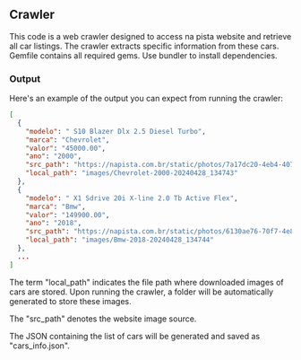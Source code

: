 ## Crawler

This code is a web crawler designed to access na pista website and retrieve all car listings. The crawler extracts specific information from these cars. Gemfile contains all required gems. Use bundler to install dependencies.

### Output

Here's an example of the output you can expect from running the crawler:

```json
[
  {
    "modelo": " S10 Blazer Dlx 2.5 Diesel Turbo",
    "marca": "Chevrolet",
    "valor": "45000.00",
    "ano": "2000",
    "src_path": "https://napista.com.br/static/photos/7a17dc20-4eb4-4070-9ed8-85bb8ed80a03_2f69292a-c81f-4a27-9455-bc0796ff1e81",
    "local_path": "images/Chevrolet-2000-20240428_134743"
  },
  {
    "modelo": " X1 Sdrive 20i X-line 2.0 Tb Active Flex",
    "marca": "Bmw",
    "valor": "149900.00",
    "ano": "2018",
    "src_path": "https://napista.com.br/static/photos/6130ae76-70f7-4e85-807f-48bb9644dd12_238b1c65-6036-4a45-9765-9662db417e20",
    "local_path": "images/Bmw-2018-20240428_134744"
  },
  ...
]
```

The term "local_path" indicates the file path where downloaded images of cars are stored. Upon running the crawler, a folder will be automatically generated to store these images.

The "src_path" denotes the website image source.

The JSON containing the list of cars will be generated and saved as "cars_info.json".
